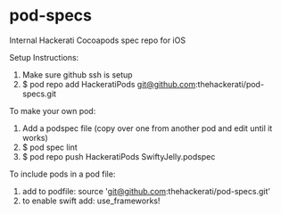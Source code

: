 # pod-specs
Internal Hackerati Cocoapods spec repo for iOS

Setup Instructions:

1. Make sure github ssh is setup
2. $ pod repo add HackeratiPods git@github.com:thehackerati/pod-specs.git

To make your own pod:

1. Add a podspec file (copy over one from another pod and edit until it works)
2. $ pod spec lint
3. $ pod repo push HackeratiPods SwiftyJelly.podspec

To include pods in a pod file:

1. add to podfile: source 'git@github.com:thehackerati/pod-specs.git'
2. to enable swift add: use_frameworks!
